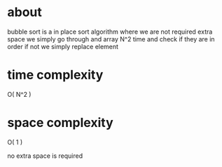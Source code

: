 # about

bubble sort is a in place sort algorithm
where we are not required extra space
we simply go through and array N^2 time
and check if they are in order
if not we simply replace element

# time complexity

O( N^2 )

# space complexity

O( 1 )

no extra space is required
